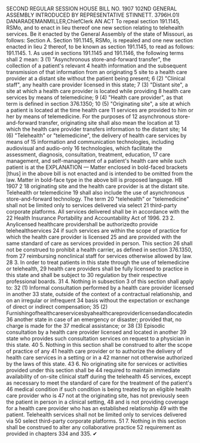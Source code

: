 SECOND REGULAR SESSION
HOUSE BILL NO. 1907
102ND GENERAL ASSEMBLY
INTRODUCED BY REPRESENTATIVE STINNETT.
3796H.01I DANARADEMANMILLER,ChiefClerk
AN ACT
To repeal section 191.1145, RSMo, and to enact in lieu thereof one new section relating to
telehealth services.
Be it enacted by the General Assembly of the state of Missouri, as follows:
Section A. Section 191.1145, RSMo, is repealed and one new section enacted in lieu
2 thereof, to be known as section 191.1145, to read as follows:
191.1145. 1. As used in sections 191.1145 and 191.1146, the following terms shall
2 mean:
3 (1) "Asynchronous store-and-forward transfer", the collection of a patient's relevant
4 health information and the subsequent transmission of that information from an originating
5 site to a health care provider at a distant site without the patient being present;
6 (2) "Clinical staff", any health care provider licensed in this state;
7 (3) "Distant site", a site at which a health care provider is located while providing
8 health care services by means of telemedicine;
9 (4) "Health care provider", as that term is defined in section 376.1350;
10 (5) "Originating site", a site at which a patient is located at the time health care
11 services are provided to him or her by means of telemedicine. For the purposes of
12 asynchronous store-and-forward transfer, originating site shall also mean the location at
13 which the health care provider transfers information to the distant site;
14 (6) "Telehealth" or "telemedicine", the delivery of health care services by means of
15 information and communication technologies, including audiovisual and audio-only
16 technologies, which facilitate the assessment, diagnosis, consultation, treatment, education,
17 care management, and self-management of a patient's health care while such patient is at the
EXPLANATION — Matter enclosed in bold-faced brackets [thus] in the above bill is not enacted and is
intended to be omitted from the law. Matter in bold-face type in the above bill is proposed language.
HB 1907 2
18 originating site and the health care provider is at the distant site. Telehealth or telemedicine
19 shall also include the use of asynchronous store-and-forward technology. The term
20 "telehealth" or "telemedicine" shall not be limited only to services delivered via select
21 third-party corporate platforms. All services delivered shall be in accordance with the
22 Health Insurance Portability and Accountability Act of 1996.
23 2. Anylicensed healthcare providershall be authorizedto provide telehealthservices
24 if such services are within the scope of practice for which the health care provider is licensed
25 and are provided with the same standard of care as services provided in person. This section
26 shall not be construed to prohibit a health carrier, as defined in section 376.1350, from
27 reimbursing nonclinical staff for services otherwise allowed by law.
28 3. In order to treat patients in this state through the use of telemedicine or telehealth,
29 health care providers shall be fully licensed to practice in this state and shall be subject to
30 regulation by their respective professional boards.
31 4. Nothing in subsection 3 of this section shall apply to:
32 (1) Informal consultation performed by a health care provider licensed in another
33 state, outside of the context of a contractual relationship, and on an irregular or infrequent
34 basis without the expectation or exchange of direct or indirect compensation;
35 (2) Furnishingofhealthcareservicesbyahealthcareproviderlicensedandlocatedin
36 another state in case of an emergency or disaster; provided that, no charge is made for the
37 medical assistance; or
38 (3) Episodic consultation by a health care provider licensed and located in another
39 state who provides such consultation services on request to a physician in this state.
40 5. Nothing in this section shall be construed to alter the scope of practice of any
41 health care provider or to authorize the delivery of health care services in a setting or in a
42 manner not otherwise authorized by the laws of this state.
43 6. No originating site for services or activities provided under this section shall be
44 required to maintain immediate availability of on-site clinical staff during the telehealth
45 services, except as necessary to meet the standard of care for the treatment of the patient's
46 medical condition if such condition is being treated by an eligible health care provider who is
47 not at the originating site, has not previously seen the patient in person in a clinical setting,
48 and is not providing coverage for a health care provider who has an established relationship
49 with the patient. Telehealth services shall not be limited only to services delivered via
50 select third-party corporate platforms.
51 7. Nothing in this section shall be construed to alter any collaborative practice
52 requirement as provided in chapters 334 and 335.
✔